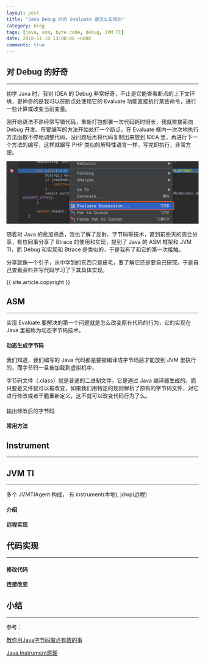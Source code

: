 ```yaml
---
layout: post
title: "Java Debug 时的 Evaluate 是怎么实现的"
category: blog
tags: [java, asm, byte code, debug, JVM TI]
date: 2018-11-10 13:00:06 +0800
comments: true
---
```


## 对 Debug 的好奇
---

初学 Java 时，我对 IDEA 的 Debug 非常好奇，不止是它能查看断点的上下文环境，更神奇的是我可以在断点处使用它的 Evaluate 功能直接执行某些命令，进行一些计算或改变当前变量。

刚开始语法不熟经常写错代码，重新打包部署一次代码耗时很长，我就直接面向 Debug 开发。在要编写的方法开始处打一个断点，在 Evaluate 框内一次次地执行方法函数不停地调整代码，没问题后再将代码复制出来放到 IDEA 里，再进行下一个方法的编写，这样就跟写 PHP 类似的解释性语言一样，写完即执行，非常方便。

<img src="/images/2018/IDEA_evaluate.png" />

随着对 Java 的愈加熟悉，我也了解了反射、字节码等技术，直到前些天的周会分享，有位同事分享了 Btrace 的使用和实现，提到了 Java 的 ASM 框架和 JVM TI，而 Debug 和实现和 Btrace 是类似的，于是我有了和它的第一次接触。

分享就像一个引子，从中学到的东西只是皮毛，要了解它还是要自己研究。于是自己查看资料并写代码学习了下其具体实现。

{{ site.article.copyright }}

## ASM
---
实现 Evaluate 要解决的第一个问题就是怎么改变原有代码的行为，它的实现在 Java 里被称为动态字节码技术。

#### 动态生成字节码
我们知道，我们编写的 Java 代码都是要被编译成字节码后才能放到 JVM 里执行的，而字节码一旦被加载到虚拟机中，

字节码文件（.class）就是普通的二进制文件，它是通过 Java 编译器生成的。而只要是文件就可以被改变，如果我们用特定的规则解析了原有的字节码文件，对它进行修改或者干脆重新定义，这不就可以改变代码行为了么。

####

输出修改后的字节码

#### 常用方法

## Instrument
---


## JVM TI
---

多个 JVMTIAgent 构成， 有 instrument(本地), jdwp(远程)

#### 介绍

#### 远程实现


## 代码实现
---
#### 修改代码

#### 连接改变


## 小结
---


参考：

[教你用Java字节码做点有趣的事](https://juejin.im/post/5b549bcbe51d45169c1c8b66?utm_source=gold_browser_extension)


[Java Instrument原理](https://juejin.im/post/5ad5ac7351882555784e7667)
